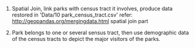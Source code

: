   1. Spatial Join, link parks with census tract it involves, produce data restored in 'Data/10 park_census_tract.csv'
  refer: http://geopandas.org/mergingdata.html
  spatial join part

  2. Park belongs to one or several sensus tract, then use demographic data of the census tracts to depict the major visitors of the  parks.
